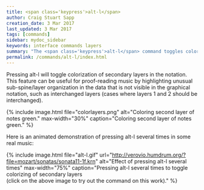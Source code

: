```yaml
---
title: <span class='keypress'>alt-l</span>
author: Craig Stuart Sapp
creation_date: 3 Mar 2017
last_updated: 3 Mar 2017
tags: [commands]
sidebar: mydoc_sidebar
keywords: interface commands layers
summary: "The <span class='keypress'>alt-l</span> command toggles coloring of secondary layers in the graphic notation."
permalink: /commands/alt-l/index.html
---
```


Pressing <span class="keypress">alt-l</span> will toggle colorization
of secondary layers in the notation.  This feature can be useful
for proof-reading music by highlighting unusual sub-spine/layer
organization in the data that is not visible in the graphical
notation, such as interchanged layers (cases where layers 1 and 2 should
be interchanged).


{% include image.html
	file="colorlayers.png"
	alt="Coloring second layer of notes green."
	max-width="30%"
	caption="Coloring second layer of notes green."
%}

Here is an animated demonstration of pressing <span class="keypress">alt-l</span>
several times in some real music:


{% include image.html
	file="alt-l.gif"
	url="http://verovio.humdrum.org/?file=mozart/sonatas/sonata11-1f.krn"
	alt="Effect of pressing alt-l several times"
	max-width="75%"
	caption="Pressing <span class='keypress'>alt-l</span> several times to toggle colorizing of secondary layers<br/>(click on the above image to try out the command on this work)."
%}

